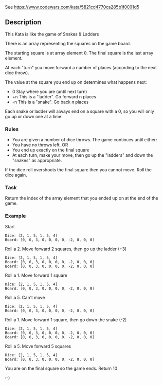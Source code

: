 See https://www.codewars.com/kata/5821cd4770ca285b1f0001d5

## Description

This Kata is like the game of Snakes & Ladders

There is an array representing the squares on the game board.

The starting square is at array element 0. The final square is the last array element.

At each "turn" you move forward a number of places (according to the next dice throw).

The value at the square you end up on determines what happens next:

- 0 Stay where you are (until next turn)
- +n This is a "ladder". Go forward n places
- -n This is a "snake". Go back n places

Each snake or ladder will always end on a square with a 0, so you will only go up or down one at a time.

### Rules

- You are given a number of dice throws. The game continues until either:
- You have no throws left, OR
- You end up exactly on the final square
- At each turn, make your move, then go up the "ladders" and down the "snakes" as appropriate.

If the dice roll overshoots the final square then you cannot move. Roll the dice again.

### Task

Return the index of the array element that you ended up on at the end of the game.

### Example

Start

```
Dice: [2, 1, 5, 1, 5, 4]
Board: [0, 0, 3, 0, 0, 0, 0, -2, 0, 0, 0]
```

Roll a 2. Move forward 2 squares, then go up the ladder (+3)

```
Dice: [2, 1, 5, 1, 5, 4]
Board: [0, 0, 3, 0, 0, 0, 0, -2, 0, 0, 0]
Board: [0, 0, 3, 0, 0, 0, 0, -2, 0, 0, 0]
```

Roll a 1. Move forward 1 square

```
Dice: [2, 1, 5, 1, 5, 4]
Board: [0, 0, 3, 0, 0, 0, 0, -2, 0, 0, 0]
```

Roll a 5. Can't move

```
Dice: [2, 1, 5, 1, 5, 4]
Board: [0, 0, 3, 0, 0, 0, 0, -2, 0, 0, 0]
```

Roll a 1. Move forward 1 square, then go down the snake (-2)

```
Dice: [2, 1, 5, 1, 5, 4]
Board: [0, 0, 3, 0, 0, 0, 0, -2, 0, 0, 0]
Board: [0, 0, 3, 0, 0, 0, 0, -2, 0, 0, 0]
```

Roll a 5. Move forward 5 squares

```
Dice: [2, 1, 5, 1, 5, 4]
Board: [0, 0, 3, 0, 0, 0, 0, -2, 0, 0, 0]
```

You are on the final square so the game ends. Return 10

:-)
